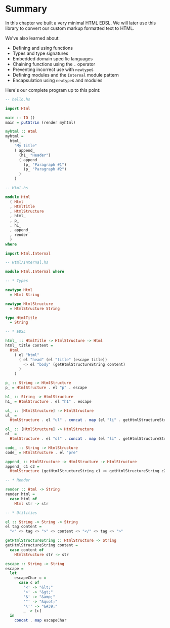 # Summary

In this chapter we built a very minimal HTML EDSL.
We will later use this library to convert our custom markup formatted text to HTML.

We've also learned about:

- Defining and using functions
- Types and type signatures
- Embedded domain specific languages
- Chaining functions using the `.` operator
- Preventing incorrect use with `newtype`s
- Defining modules and the `Internal` module pattern
- Encapsulation using `newtype`s and modules

Here's our complete program up to this point:

```hs
-- hello.hs

import Html

main :: IO ()
main = putStrLn (render myhtml)

myhtml :: Html
myhtml =
  html_
    "My title"
    ( append_
      (h1_ "Header")
      ( append_
        (p_ "Paragraph #1")
        (p_ "Paragraph #2")
      )
    )
```

```hs
-- Html.hs

module Html
  ( Html
  , HtmlTitle
  , HtmlStructure
  , html_
  , p_
  , h1_
  , append_
  , render
  )
where

import Html.Internal
```

```hs
-- Html/Internal.hs

module Html.Internal where

-- * Types

newtype Html
  = Html String

newtype HtmlStructure
  = HtmlStructure String

type HtmlTitle
  = String

-- * EDSL

html_ :: HtmlTitle -> HtmlStructure -> Html
html_ title content =
  Html
    ( el "html"
      ( el "head" (el "title" (escape title))
        <> el "body" (getHtmlStructureString content)
      )
    )

p_ :: String -> HtmlStructure
p_ = HtmlStructure . el "p" . escape

h1_ :: String -> HtmlStructure
h1_ = HtmlStructure . el "h1" . escape

ul_ :: [HtmlStructure] -> HtmlStructure
ul_ =
  HtmlStructure . el "ul" . concat . map (el "li" . getHtmlStructureString)

ol_ :: [HtmlStructure] -> HtmlStructure
ol_ =
  HtmlStructure . el "ol" . concat . map (el "li" . getHtmlStructureString)

code_ :: String -> HtmlStructure
code_ = HtmlStructure . el "pre"

append_ :: HtmlStructure -> HtmlStructure -> HtmlStructure
append_ c1 c2 =
  HtmlStructure (getHtmlStructureString c1 <> getHtmlStructureString c2)

-- * Render

render :: Html -> String
render html =
  case html of
    Html str -> str

-- * Utilities

el :: String -> String -> String
el tag content =
  "<" <> tag <> ">" <> content <> "</" <> tag <> ">"

getHtmlStructureString :: HtmlStructure -> String
getHtmlStructureString content =
  case content of
    HtmlStructure str -> str

escape :: String -> String
escape =
  let
    escapeChar c =
      case c of
        '<' -> "&lt;"
        '>' -> "&gt;"
        '&' -> "&amp;"
        '"' -> "&quot;"
        '\'' -> "&#39;"
        _ -> [c]
  in
    concat . map escapeChar
```
